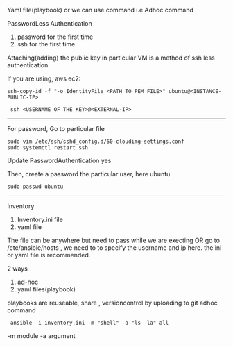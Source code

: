 Yaml file(playbook) or we can use command i.e Adhoc command

PasswordLess Authentication

1. password for the first time
2. ssh for the first time

Attaching(adding) the public key in particular VM is a method of ssh less authentication.

If you are using, aws ec2:
```
ssh-copy-id -f "-o IdentityFile <PATH TO PEM FILE>" ubuntu@<INSTANCE-PUBLIC-IP>
```
```
 ssh <USERNAME OF THE KEY>@<EXTERNAL-IP>
```
----------------------------------------------------
For password,
Go to particular file 
```
sudo vim /etc/ssh/sshd_config.d/60-cloudimg-settings.conf
sudo systemctl restart ssh
```
Update PasswordAuthentication yes

Then, create a password the particular user, here ubuntu
```
sudo passwd ubuntu
```
-----------------------------------------------------------------
Inventory
1. Inventory.ini file
2. yaml file

The file can be anywhere but need to pass while we are execting  OR go to /etc/ansible/hosts , we need to to specify the username and ip here.
the ini or yaml file is recommended.

2 ways 
1. ad-hoc
2. yaml files(playbook)

playbooks are reuseable, share , versioncontrol by uploading to git
adhoc command
```
 ansible -i inventory.ini -m "shell" -a "ls -la" all
```
-m module
-a argument
